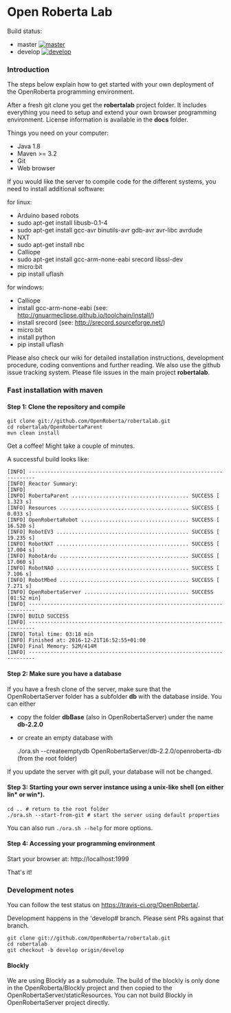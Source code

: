 Open Roberta Lab
================

Build status:

* master [![master](https://travis-ci.org/OpenRoberta/robertalab.svg?branch=master)](https://travis-ci.org/OpenRoberta/robertalab/builds)
* develop [![develop](https://travis-ci.org/OpenRoberta/robertalab.svg?branch=develop)](https://travis-ci.org/OpenRoberta/robertalab/builds)

### Introduction

The steps below explain how to get started with your own deployment of the
OpenRoberta programming environment.

After a fresh git clone you get the **robertalab** project folder.
It includes everything you need to setup and extend your own browser programming
environment. License information is available in the **docs** folder.

Things you need on your computer:

* Java 1.8
* Maven >= 3.2
* Git
* Web browser

If you would like the server to compile code for the different systems, you need to install additional software:

for linux:
* Arduino based robots
 * sudo apt-get install libusb-0.1-4
 * sudo apt-get install gcc-avr binutils-avr gdb-avr avr-libc avrdude
* NXT
 * sudo apt-get install nbc
* Calliope
 * sudo apt-get install gcc-arm-none-eabi srecord libssl-dev
* micro:bit
 * pip install uflash
 
for windows:
* Calliope
 * install gcc-arm-none-eabi (see: http://gnuarmeclipse.github.io/toolchain/install/)
 * install srecord (see: http://srecord.sourceforge.net/)
* micro:bit
 * install python
 * pip install uflash


Please also check our wiki for detailed installation instructions, development procedure, coding conventions and further reading. We also use the github issue tracking system. Please file issues in the main project **robertalab**.


### Fast installation with maven

#### Step 1: Clone the repository and compile

    git clone git://github.com/OpenRoberta/robertalab.git
    cd robertalab/OpenRobertaParent
    mvn clean install

Get a coffee! Might take a couple of minutes.

A successful build looks like:

    [INFO] ------------------------------------------------------------------------
    [INFO] Reactor Summary:
    [INFO] 
    [INFO] RobertaParent ...................................... SUCCESS [  1.323 s]
    [INFO] Resources .......................................... SUCCESS [  0.033 s]
    [INFO] OpenRobertaRobot ................................... SUCCESS [ 16.520 s]
    [INFO] RobotEV3 ........................................... SUCCESS [ 19.235 s]
    [INFO] RobotNXT ........................................... SUCCESS [ 17.004 s]
    [INFO] RobotArdu .......................................... SUCCESS [ 17.060 s]
    [INFO] RobotNAO ........................................... SUCCESS [  7.106 s]
    [INFO] RobotMbed .......................................... SUCCESS [  7.271 s]
    [INFO] OpenRobertaServer .................................. SUCCESS [01:52 min]
    [INFO] ------------------------------------------------------------------------
    [INFO] BUILD SUCCESS
    [INFO] ------------------------------------------------------------------------
    [INFO] Total time: 03:18 min
    [INFO] Finished at: 2016-12-21T16:52:55+01:00
    [INFO] Final Memory: 52M/414M
    [INFO] ------------------------------------------------------------------------
    
    
#### Step 2: Make sure you have a database
If you have a fresh clone of the server, make sure that the OpenRobertaServer folder has a subfolder **db** with the database inside. You can either 
* copy the folder **dbBase** (also in OpenRobertaServer) under the name **db-2.2.0**
* or create an empty database with

    ./ora.sh --createemptydb OpenRobertaServer/db-2.2.0/openroberta-db (from the root folder)
    
If you update the server with git pull, your database will not be changed. 

#### Step 3: Starting your own server instance using a unix-like shell (on either lin* or win*).

    cd .. # return to the root folder
    ./ora.sh --start-from-git # start the server using default properties

You can also run `./ora.sh --help` for more options.

#### Step 4: Accessing your programming environment

Start your browser at: http://localhost:1999


That's it!

### Development notes

You can follow the test status on https://travis-ci.org/OpenRoberta/.

Development happens in the 'develop# branch. Please sent PRs against that
branch.

    git clone git://github.com/OpenRoberta/robertalab.git
    cd robertalab
    git checkout -b develop origin/develop

#### Blockly

We are using Blockly as a submodule. The build of the blockly is only done in
the OpenRoberta/Blockly project and then copied to the
OpenRobertaServer/staticResources. You can not build Blockly in
OpenRobertaServer project directly.

